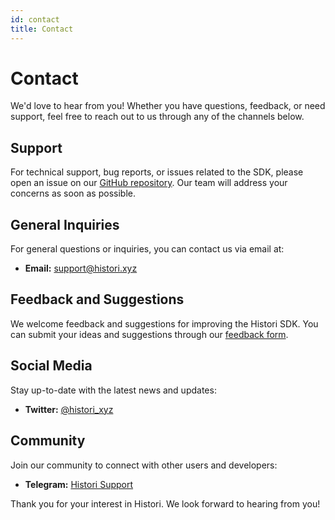```yaml
---
id: contact
title: Contact
---
```


# Contact

We'd love to hear from you! Whether you have questions, feedback, or need support, feel free to reach out to us through any of the channels below.

## Support

For technical support, bug reports, or issues related to the SDK, please open an issue on our [GitHub repository](https://github.com/esscrypt/histori-sdk-ts/issues). Our team will address your concerns as soon as possible.

## General Inquiries

For general questions or inquiries, you can contact us via email at:

- **Email:** [support@histori.xyz](mailto:support@histori.xyz)

## Feedback and Suggestions

We welcome feedback and suggestions for improving the Histori SDK. You can submit your ideas and suggestions through our [feedback form](https://forms.gle/dydf1hyzAQcVFeQS7).

## Social Media

Stay up-to-date with the latest news and updates:

- **Twitter:** [@histori_xyz](https://x.com/histori_xyz)
<!-- - **LinkedIn:** [Histori](https://linkedin.com/company/histori) -->

## Community

Join our community to connect with other users and developers:

- **Telegram:** [Histori Support](https://t.me/+Khm3XK761_Y1NWI8)
<!-- - **Discord:** [Histori Community](https://discord.gg/HistoriCommunity) -->


Thank you for your interest in Histori. We look forward to hearing from you!
